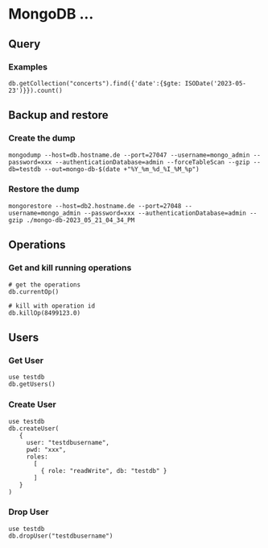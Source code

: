 # MongoDB ...

## Query

### Examples
```
db.getCollection("concerts").find({'date':{$gte: ISODate('2023-05-23')}}).count()

```

## Backup and restore
### Create the dump
```
mongodump --host=db.hostname.de --port=27047 --username=mongo_admin --password=xxx --authenticationDatabase=admin --forceTableScan --gzip --db=testdb --out=mongo-db-$(date +"%Y_%m_%d_%I_%M_%p")
```

### Restore the dump
```
mongorestore --host=db2.hostname.de --port=27048 --username=mongo_admin --password=xxx --authenticationDatabase=admin --gzip ./mongo-db-2023_05_21_04_34_PM
```

## Operations

### Get and kill running operations
```
# get the operations
db.currentOp()

# kill with operation id
db.killOp(8499123.0)
```

## Users

### Get User
```
use testdb
db.getUsers()
```
### Create User
```
use testdb
db.createUser(
   {
     user: "testdbusername",
     pwd: "xxx",
     roles:
       [
         { role: "readWrite", db: "testdb" }
       ]
   }
)
```
### Drop User
```
use testdb
db.dropUser("testdbusername")
```

